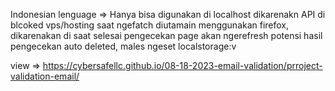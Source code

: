 Indonesian lenguage =>
Hanya bisa digunakan di localhost dikarenakn API di blcoked vps/hosting saat ngefatch
diutamain menggunakan firefox, dikarenakan di saat selesai pengecekan page akan ngerefresh potensi hasil pengecekan auto deleted, males ngeset localstorage:v

view => https://cybersafellc.github.io/08-18-2023-email-validation/prroject-validation-email/
